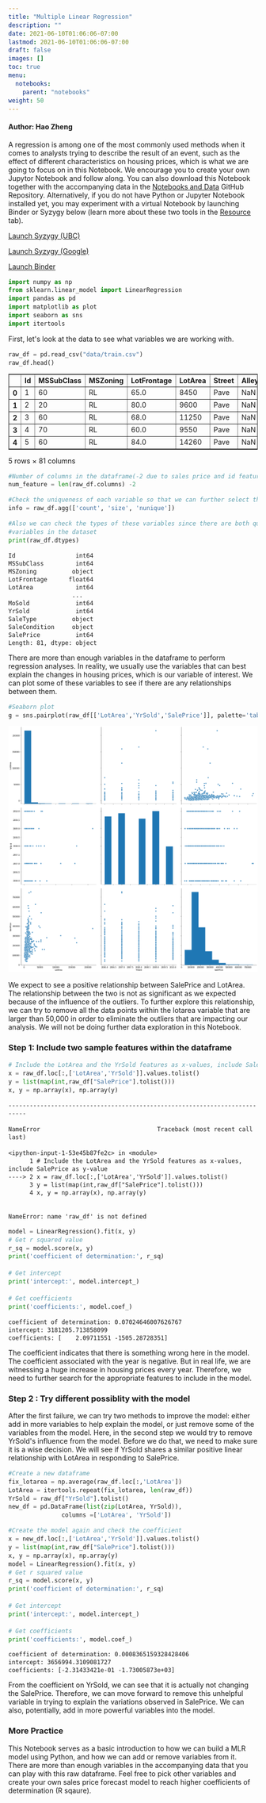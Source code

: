 ```yaml
---
title: "Multiple Linear Regression"
description: ""
date: 2021-06-10T01:06:06-07:00
lastmod: 2021-06-10T01:06:06-07:00
draft: false
images: []
toc: true
menu:
  notebooks:
    parent: "notebooks"
weight: 50
---
```


#### Author: Hao Zheng

A regression is among one of the most commonly used methods when it comes to analysts trying to describe the result of an event, such as the effect of different characteristics on housing prices, which is what we are going to focus on in this Notebook. We encourage you to create your own Jupytor Notebook and follow along. You can also download this Notebook together with the accompanying data in the [Notebooks and Data](https://github.com/Master-of-Business-Analytics/Notebooks_and_Data) GitHub Repository. Alternatively, if you do not have Python or Jupyter Notebook installed yet, you may experiment with a virtual Notebook by launching Binder or Syzygy below (learn more about these two tools in the [Resource](https://analytics-at-sauder.github.io/resource.html) tab).

<a href="https://ubc.syzygy.ca/jupyter/hub/user-redirect/git-pull?repo=https%3A%2F%2Fgithub.com%2FAnalytics-at-Sauder%2FNB0016_MLR&urlpath=tree%2FNB0016_MLR%2Fnb0016_mlr.ipynb&branch=master" target="_blank" class="button">Launch Syzygy (UBC)</a>

<a href="https://pims.syzygy.ca/jupyter/hub/user-redirect/git-pull?repo=https%3A%2F%2Fgithub.com%2FAnalytics-at-Sauder%2FNB0016_MLR&urlpath=tree%2FNB0016_MLR%2Fnb0016_mlr.ipynb&branch=master" target="_blank" class="button">Launch Syzygy (Google)</a>

<a href="https://mybinder.org/v2/gh/Analytics-at-Sauder/NB0016_MLR/master?filepath=nb0016_mlr.ipynb" target="_blank" class="button">Launch Binder</a>

```python
import numpy as np
from sklearn.linear_model import LinearRegression
import pandas as pd
import matplotlib as plot
import seaborn as sns
import itertools
```

First, let's look at the data to see what variables we are working with.

```python
raw_df = pd.read_csv("data/train.csv")
raw_df.head()
```

<div>
<style scoped>
    .dataframe tbody tr th:only-of-type {
        vertical-align: middle;
    }

    .dataframe tbody tr th {
        vertical-align: top;
    }

    .dataframe thead th {
        text-align: right;
    }

</style>
<table border="1" class="dataframe">
  <thead>
    <tr style="text-align: right;">
      <th></th>
      <th>Id</th>
      <th>MSSubClass</th>
      <th>MSZoning</th>
      <th>LotFrontage</th>
      <th>LotArea</th>
      <th>Street</th>
      <th>Alley</th>
      <th>LotShape</th>
      <th>LandContour</th>
      <th>Utilities</th>
      <th>...</th>
      <th>PoolArea</th>
      <th>PoolQC</th>
      <th>Fence</th>
      <th>MiscFeature</th>
      <th>MiscVal</th>
      <th>MoSold</th>
      <th>YrSold</th>
      <th>SaleType</th>
      <th>SaleCondition</th>
      <th>SalePrice</th>
    </tr>
  </thead>
  <tbody>
    <tr>
      <th>0</th>
      <td>1</td>
      <td>60</td>
      <td>RL</td>
      <td>65.0</td>
      <td>8450</td>
      <td>Pave</td>
      <td>NaN</td>
      <td>Reg</td>
      <td>Lvl</td>
      <td>AllPub</td>
      <td>...</td>
      <td>0</td>
      <td>NaN</td>
      <td>NaN</td>
      <td>NaN</td>
      <td>0</td>
      <td>2</td>
      <td>2008</td>
      <td>WD</td>
      <td>Normal</td>
      <td>208500</td>
    </tr>
    <tr>
      <th>1</th>
      <td>2</td>
      <td>20</td>
      <td>RL</td>
      <td>80.0</td>
      <td>9600</td>
      <td>Pave</td>
      <td>NaN</td>
      <td>Reg</td>
      <td>Lvl</td>
      <td>AllPub</td>
      <td>...</td>
      <td>0</td>
      <td>NaN</td>
      <td>NaN</td>
      <td>NaN</td>
      <td>0</td>
      <td>5</td>
      <td>2007</td>
      <td>WD</td>
      <td>Normal</td>
      <td>181500</td>
    </tr>
    <tr>
      <th>2</th>
      <td>3</td>
      <td>60</td>
      <td>RL</td>
      <td>68.0</td>
      <td>11250</td>
      <td>Pave</td>
      <td>NaN</td>
      <td>IR1</td>
      <td>Lvl</td>
      <td>AllPub</td>
      <td>...</td>
      <td>0</td>
      <td>NaN</td>
      <td>NaN</td>
      <td>NaN</td>
      <td>0</td>
      <td>9</td>
      <td>2008</td>
      <td>WD</td>
      <td>Normal</td>
      <td>223500</td>
    </tr>
    <tr>
      <th>3</th>
      <td>4</td>
      <td>70</td>
      <td>RL</td>
      <td>60.0</td>
      <td>9550</td>
      <td>Pave</td>
      <td>NaN</td>
      <td>IR1</td>
      <td>Lvl</td>
      <td>AllPub</td>
      <td>...</td>
      <td>0</td>
      <td>NaN</td>
      <td>NaN</td>
      <td>NaN</td>
      <td>0</td>
      <td>2</td>
      <td>2006</td>
      <td>WD</td>
      <td>Abnorml</td>
      <td>140000</td>
    </tr>
    <tr>
      <th>4</th>
      <td>5</td>
      <td>60</td>
      <td>RL</td>
      <td>84.0</td>
      <td>14260</td>
      <td>Pave</td>
      <td>NaN</td>
      <td>IR1</td>
      <td>Lvl</td>
      <td>AllPub</td>
      <td>...</td>
      <td>0</td>
      <td>NaN</td>
      <td>NaN</td>
      <td>NaN</td>
      <td>0</td>
      <td>12</td>
      <td>2008</td>
      <td>WD</td>
      <td>Normal</td>
      <td>250000</td>
    </tr>
  </tbody>
</table>
<p>5 rows × 81 columns</p>
</div>

```python
#Number of columns in the dataframe(-2 due to sales price and id feature in the column)
num_feature = len(raw_df.columns) -2
```

```python
#Check the uniqueness of each variable so that we can further select the feature in the dataframe
info = raw_df.agg(['count', 'size', 'nunique'])
```

```python
#Also we can check the types of these variables since there are both qualitative variables and quantitative
#variables in the dataset
print(raw_df.dtypes)
```

    Id                 int64
    MSSubClass         int64
    MSZoning          object
    LotFrontage      float64
    LotArea            int64
                      ...
    MoSold             int64
    YrSold             int64
    SaleType          object
    SaleCondition     object
    SalePrice          int64
    Length: 81, dtype: object

There are more than enough variables in the dataframe to perform regression analyses. In reality, we usually use the variables that can best explain the changes in housing prices, which is our variable of interest. We can plot some of these variables to see if there are any relationships between them.

```python
#Seaborn plot
g = sns.pairplot(raw_df[['LotArea','YrSold','SalePrice']], palette='tab20',size=6)
```

![png](output_8_0.png)

We expect to see a positive relationship between SalePrice and LotArea. The relationship between the two is not as significant as we expected because of the influence of the outliers. To further explore this relationship, we can try to remove all the data points within the lotarea variable that are larger than 50,000 in order to eliminate the outliers that are impacting our analysis. We will not be doing further data exploration in this Notebook.

### Step 1: Include two sample features within the dataframe

```python
# Include the LotArea and the YrSold features as x-values, include SalePrice as y-value
x = raw_df.loc[:,['LotArea','YrSold']].values.tolist()
y = list(map(int,raw_df["SalePrice"].tolist()))
x, y = np.array(x), np.array(y)
```

    ---------------------------------------------------------------------------

    NameError                                 Traceback (most recent call last)

    <ipython-input-1-53e45b87fe2c> in <module>
          1 # Include the LotArea and the YrSold features as x-values, include SalePrice as y-value
    ----> 2 x = raw_df.loc[:,['LotArea','YrSold']].values.tolist()
          3 y = list(map(int,raw_df["SalePrice"].tolist()))
          4 x, y = np.array(x), np.array(y)


    NameError: name 'raw_df' is not defined

```python
model = LinearRegression().fit(x, y)
# Get r squared value
r_sq = model.score(x, y)
print('coefficient of determination:', r_sq)

# Get intercept
print('intercept:', model.intercept_)

# Get coefficients
print('coefficients:', model.coef_)

```

    coefficient of determination: 0.07024646007626767
    intercept: 3181205.713858099
    coefficients: [    2.09711551 -1505.28728351]

The coefficient indicates that there is something wrong here in the model. The coefficient associated with the year is negative. But in real life, we are witnessing a huge increase in housing prices every year. Therefore, we need to further search for the appropriate features to include in the model.

### Step 2 : Try different possiblity with the model

After the first failure, we can try two methods to improve the model: either add in more variables to help explain the model, or just remove some of the variables from the model. Here, in the second step we would try to remove YrSold's influence from the model. Before we do that, we need to make sure it is a wise decision. We will see if YrSold shares a similar positive linear relationship with LotArea in responding to SalePrice.

```python
#Create a new dataframe
fix_lotarea = np.average(raw_df.loc[:,'LotArea'])
LotArea = itertools.repeat(fix_lotarea, len(raw_df))
YrSold = raw_df["YrSold"].tolist()
new_df = pd.DataFrame(list(zip(LotArea, YrSold)),
               columns =['LotArea', 'YrSold'])
```

```python
#Create the model again and check the coefficient
x = new_df.loc[:,['LotArea','YrSold']].values.tolist()
y = list(map(int,raw_df["SalePrice"].tolist()))
x, y = np.array(x), np.array(y)
model = LinearRegression().fit(x, y)
# Get r squared value
r_sq = model.score(x, y)
print('coefficient of determination:', r_sq)

# Get intercept
print('intercept:', model.intercept_)

# Get coefficients
print('coefficients:', model.coef_)
```

    coefficient of determination: 0.0008365159328428406
    intercept: 3656994.3109081727
    coefficients: [-2.31433421e-01 -1.73005873e+03]

From the coefficient on YrSold, we can see that it is actually not changing the SalePrice. Therefore, we can move forward to remove this unhelpful variable in trying to explain the variations observed in SalePrice. We can also, potentially, add in more powerful variables into the model.

### More Practice

This Notebook serves as a basic introduction to how we can build a MLR model using Python, and how we can add or remove variables from it. There are more than enough variables in the accompanying data that you can play with this raw dataframe. Feel free to pick other variables and create your own sales price forecast model to reach higher coefficients of determination (R sqaure).
